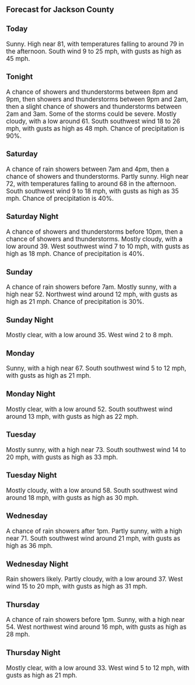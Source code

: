 <div>
   <h2>Forecast for Jackson County</h2>
   <p>
      <div style="font-size:120%">
         <h3>Today</h3>Sunny. High near 81, with temperatures falling to around 79 in the afternoon. South wind 9 to 25 mph, with gusts as high as
         45 mph.<br></div>
   </p>
   <p>
      <div style="font-size:120%">
         <h3>Tonight</h3>A chance of showers and thunderstorms between 8pm and 9pm, then showers and thunderstorms between 9pm and 2am, then a slight
         chance of showers and thunderstorms between 2am and 3am. Some of the storms could be severe. Mostly cloudy, with a low around
         61. South southwest wind 18 to 26 mph, with gusts as high as 48 mph. Chance of precipitation is 90%.<br></div>
   </p>
   <p>
      <div style="font-size:120%">
         <h3>Saturday</h3>A chance of rain showers between 7am and 4pm, then a chance of showers and thunderstorms. Partly sunny. High near 72, with
         temperatures falling to around 68 in the afternoon. South southwest wind 9 to 18 mph, with gusts as high as 35 mph. Chance
         of precipitation is 40%.<br></div>
   </p>
   <p>
      <div style="font-size:120%">
         <h3>Saturday Night</h3>A chance of showers and thunderstorms before 10pm, then a chance of showers and thunderstorms. Mostly cloudy, with a low around
         39. West southwest wind 7 to 10 mph, with gusts as high as 18 mph. Chance of precipitation is 40%.<br></div>
   </p>
   <p>
      <div style="font-size:120%">
         <h3>Sunday</h3>A chance of rain showers before 7am. Mostly sunny, with a high near 52. Northwest wind around 12 mph, with gusts as high as
         21 mph. Chance of precipitation is 30%.<br></div>
   </p>
   <p>
      <div style="font-size:120%">
         <h3>Sunday Night</h3>Mostly clear, with a low around 35. West wind 2 to 8 mph.<br></div>
   </p>
   <p>
      <div style="font-size:120%">
         <h3>Monday</h3>Sunny, with a high near 67. South southwest wind 5 to 12 mph, with gusts as high as 21 mph.<br></div>
   </p>
   <p>
      <div style="font-size:120%">
         <h3>Monday Night</h3>Mostly clear, with a low around 52. South southwest wind around 13 mph, with gusts as high as 22 mph.<br></div>
   </p>
   <p>
      <div style="font-size:120%">
         <h3>Tuesday</h3>Mostly sunny, with a high near 73. South southwest wind 14 to 20 mph, with gusts as high as 33 mph.<br></div>
   </p>
   <p>
      <div style="font-size:120%">
         <h3>Tuesday Night</h3>Mostly cloudy, with a low around 58. South southwest wind around 18 mph, with gusts as high as 30 mph.<br></div>
   </p>
   <p>
      <div style="font-size:120%">
         <h3>Wednesday</h3>A chance of rain showers after 1pm. Partly sunny, with a high near 71. South southwest wind around 21 mph, with gusts as high
         as 36 mph.<br></div>
   </p>
   <p>
      <div style="font-size:120%">
         <h3>Wednesday Night</h3>Rain showers likely. Partly cloudy, with a low around 37. West wind 15 to 20 mph, with gusts as high as 31 mph.<br></div>
   </p>
   <p>
      <div style="font-size:120%">
         <h3>Thursday</h3>A chance of rain showers before 1pm. Sunny, with a high near 54. West northwest wind around 16 mph, with gusts as high as
         28 mph.<br></div>
   </p>
   <p>
      <div style="font-size:120%">
         <h3>Thursday Night</h3>Mostly clear, with a low around 33. West wind 5 to 12 mph, with gusts as high as 21 mph.<br></div>
   </p>
</div>